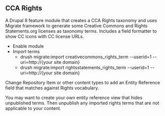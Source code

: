 ## CCA Rights

A Drupal 8 feature module that creates a CCA Rights taxonomy and uses Migrate framework to generate some Creative Commons and Rights Statements.org licenses as taxonomy terms. Includes a field formatter to show CC icons with CC license URLs.

* Enable module
* Import terms
  * drush migrate:import creativecommons_rights_term --userid=1 --uri=http://{your site domain}
  * drush migrate:import rightsstatements_rights_term --userid=1 --uri=http://{your site domain}

Change Repository Item or other content types to add an Entity Reference field that matches against Rights vocabulary.

You may want to create your own entity reference view that hides unpublished terms. Then unpublish any imported rights terms that are not applicable to your content.
